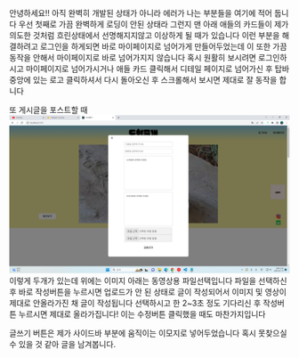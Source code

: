 안녕하세요!!
아직 완벽히 개발된 상태가 아니라 에러가 나는 부분들을 여기에 적어 둡니다
우선 첫째로 가끔 완벽하게 로딩이 안된 상태라 그런지 맨 아래 애들의 카드들이 제가 의도한 것처럼
흐린상태에서 선명해지지않고 이상하게 될 때가 있습니다 이런 부분을 해결하려고 로그인을 하게되면
바로 마이페이지로 넘어가게 만들어두었는데 이 또한 가끔 동작을 안해서 마이페이지로 바로 넘어가지지 않습니다
혹시 원활히 보시려면 로그인하시고 마이페이지로 넘어가시거나 애들 카드 클릭해서 디테일 페이지로 넘어가신 후
탑바 중앙에 있는 로고 클릭하셔서 다시 돌아오신 후 스크롤해서 보시면 제대로 잘 동작을 합니다

또 게시글을 포스트할 때
![Alt text](image.png)
이렇게 두개가 있는데 위에는 이미지 아래는 동영상용 파일선택입니다
파일을 선택하신 후 바로 작성버튼을 누르시면 업로드가 안 된 상태로 글이 작성되어서
이미지 및 영상이 제대로 안올라가진 채 글이 작성됩니다 선택하시고 한 2~3초 정도 기다리신 후
작성버튼 누르시면 제대로 올라가집니다! 이는 수정버튼 클릭했을 때도 마찬가지입니다

글쓰기 버튼은 제가 사이드바 부분에 움직이는 이모지로 넣어두었습니다 혹시 못찾으실 수 있을 것 같아
글을 남겨봅니다.
